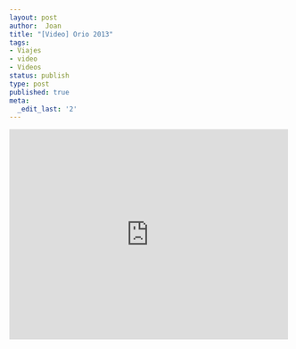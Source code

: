 ```yaml
---
layout: post
author:  Joan
title: "[Video] Orio 2013"
tags:
- Viajes
- video
- Videos
status: publish
type: post
published: true
meta:
  _edit_last: '2'
---
```

<iframe src="http://player.vimeo.com/video/62860768?title=0&amp;byline=0&amp;color=679AF1&amp;portrait=0" width="500" height="377" frameborder="0"></iframe>